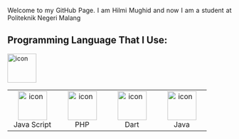 <p align="justify">
Welcome to my GitHub Page. I am Hilmi Mughid and now I am a student at Politeknik Negeri Malang
</p>

## Programming Language That I Use:
<img src="https://skillicons.dev/icons?i=js" alt="icon" width="65" height="65" />
<table>
  <tr>
    <td align="center" width="96">
        <img src="https://skillicons.dev/icons?i=js" alt="icon" width="65" height="65" />
      <br>Java Script
    </td>
    <td align="center" width="96">
        <img src="https://skillicons.dev/icons?i=php" alt="icon" width="65" height="65" />
      <br>PHP
    </td>
    <td align="center" width="96">
        <img src="https://skillicons.dev/icons?i=dart" alt="icon" width="65" height="65" />
      <br>Dart
    </td>
     <td align="center" width="96">
        <img src="https://skillicons.dev/icons?i=java" alt="icon" width="65" height="65" />
      <br>Java
    </td>
 </tr>
</table>
